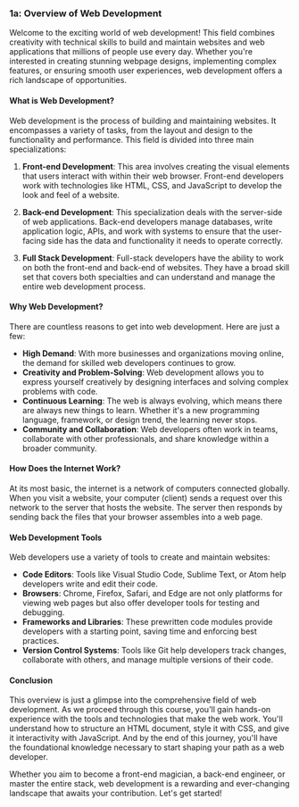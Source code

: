 ### 1a: Overview of Web Development

Welcome to the exciting world of web development! This field combines creativity with technical skills to build and maintain websites and web applications that millions of people use every day. Whether you're interested in creating stunning webpage designs, implementing complex features, or ensuring smooth user experiences, web development offers a rich landscape of opportunities.

#### What is Web Development?

Web development is the process of building and maintaining websites. It encompasses a variety of tasks, from the layout and design to the functionality and performance. This field is divided into three main specializations:

1. **Front-end Development**: This area involves creating the visual elements that users interact with within their web browser. Front-end developers work with technologies like HTML, CSS, and JavaScript to develop the look and feel of a website.

2. **Back-end Development**: This specialization deals with the server-side of web applications. Back-end developers manage databases, write application logic, APIs, and work with systems to ensure that the user-facing side has the data and functionality it needs to operate correctly.

3. **Full Stack Development**: Full-stack developers have the ability to work on both the front-end and back-end of websites. They have a broad skill set that covers both specialties and can understand and manage the entire web development process.

#### Why Web Development?

There are countless reasons to get into web development. Here are just a few:

- **High Demand**: With more businesses and organizations moving online, the demand for skilled web developers continues to grow.
- **Creativity and Problem-Solving**: Web development allows you to express yourself creatively by designing interfaces and solving complex problems with code.
- **Continuous Learning**: The web is always evolving, which means there are always new things to learn. Whether it's a new programming language, framework, or design trend, the learning never stops.
- **Community and Collaboration**: Web developers often work in teams, collaborate with other professionals, and share knowledge within a broader community.

#### How Does the Internet Work?

At its most basic, the internet is a network of computers connected globally. When you visit a website, your computer (client) sends a request over this network to the server that hosts the website. The server then responds by sending back the files that your browser assembles into a web page.

#### Web Development Tools

Web developers use a variety of tools to create and maintain websites:

- **Code Editors**: Tools like Visual Studio Code, Sublime Text, or Atom help developers write and edit their code.
- **Browsers**: Chrome, Firefox, Safari, and Edge are not only platforms for viewing web pages but also offer developer tools for testing and debugging.
- **Frameworks and Libraries**: These prewritten code modules provide developers with a starting point, saving time and enforcing best practices.
- **Version Control Systems**: Tools like Git help developers track changes, collaborate with others, and manage multiple versions of their code.
  
#### Conclusion

This overview is just a glimpse into the comprehensive field of web development. As we proceed through this course, you'll gain hands-on experience with the tools and technologies that make the web work. You'll understand how to structure an HTML document, style it with CSS, and give it interactivity with JavaScript. And by the end of this journey, you'll have the foundational knowledge necessary to start shaping your path as a web developer.

Whether you aim to become a front-end magician, a back-end engineer, or master the entire stack, web development is a rewarding and ever-changing landscape that awaits your contribution. Let's get started!